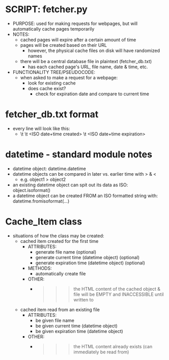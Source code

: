 # SCRIPT: fetcher.py
* PURPOSE: used for making requests for webpages, but will automatically cache pages temporarily
* NOTES:
	* cached pages will expire after a certain amount of time
	* pages will be created based on their URL
		* however, the physical cache files on disk will have randomized names
	* there will be a central database file in plaintext (fetcher_db.txt)
		* has each cached page's URL, file name, date & time, etc.
* FUNCTIONALITY TREE/PSEUDOCODE:
	* when asked to make a request for a webpage:
		* look for existing cache
		* does cache exist?
			* check for expiration date and compare to current time


# fetcher_db.txt format
* every line will look like this:
	* <url> \t <filename> \t <ISO date+time created> \t <ISO date+time expiration>

# datetime - standard module notes
* datetime object: datetime.datetime
* datetime objects can be compared in later vs. earlier time with > & <
	* e.g. object1 > object2
* an existing datetime object can spit out its data as ISO: object.isoformat()
* a datetime object can be created FROM an ISO formatted string with: datetime.fromisoformat(...)

# Cache_Item class
* situations of how the class may be created:
	* cached item created for the first time
		* ATTRIBUTES:
			* generate file name (optional)
			* generate current time (datetime object) (optional)
			* generate expiration time (datetime object) (optional)
		* METHODS:
			* automatically create file
		* OTHER:
			* >>> the HTML content of the cached object & file will be EMPTY and INACCESSIBLE until written to
	* cached item read from an existing file
		* ATTRIBUTES:
			* be given file name
			* be given current time (datetime object)
			* be given expiration time (datetime object)
		* OTHER:
			* >>> the HTML content already exists (can immediately be read from)